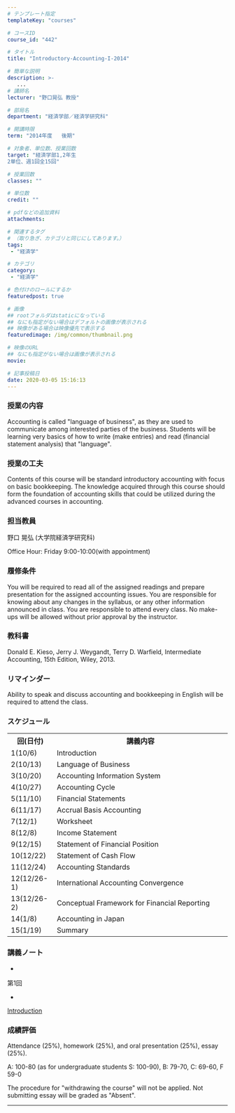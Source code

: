 ```yaml
---
# テンプレート指定
templateKey: "courses"

# コースID
course_id: "442"

# タイトル
title: "Introductory-Accounting-I-2014"

# 簡単な説明
description: >-
   ...
# 講師名
lecturer: "野口晃弘 教授"

# 部局名
department: "経済学部／経済学研究科"

# 開講時限
term: "2014年度	後期"

# 対象者、単位数、授業回数
target: "経済学部1,2年生
2単位、週1回全15回"

# 授業回数
classes: ""

# 単位数
credit: ""

# pdfなどの追加資料
attachments:

# 関連するタグ
# （取り急ぎ、カテゴリと同じにしてあります。）
tags:
 - "経済学"

# カテゴリ
category:
 - "経済学"

# 色付けのロールにするか
featuredpost: true

# 画像
## rootフォルダはstaticになっている
## なにも指定がない場合はデフォルトの画像が表示される
## 映像がある場合は映像優先で表示する
featuredimage: /img/common/thumbnail.png

# 映像のURL
## なにも指定がない場合は画像が表示される
movie: 

# 記事投稿日
date: 2020-03-05 15:16:13
---
```


### 授業の内容

Accounting is called "language of business", as they are used to communicate among interested parties of the business. Students will be learning very basics of how to write (make entries) and read (financial statement analysis) that "language".


### 授業の工夫

Contents of this course will be standard introductory accounting with focus on basic bookkeeping. The knowledge acquired through this course should form the foundation of accounting skills that could be utilized during the advanced courses in accounting.





### 担当教員

野口 晃弘 (大学院経済学研究科)

Office Hour: Friday 9:00-10:00(with appointment)

### 履修条件

You will be required to read all of the assigned readings and prepare presentation for the assigned accounting issues. You are responsible for knowing about any changes in the syllabus, or any other information announced in class. You are responsible to attend every class. No make-ups will be allowed without prior approval by the instructor.

### 教科書

Donald E. Kieso, Jerry J. Weygandt, Terry D. Warfield, Intermediate Accounting, 15th Edition, Wiley, 2013.

### リマインダー

Ability to speak and discuss accounting and bookkeeping in English will be required to attend the class.


<h3>スケジュール</h3>
<table class="basic" width="525">
<tr>
<th width="90" class="center">回(日付)</th>
<th width="435" class="center">講義内容</th>
</tr>

<tr>
<td width="90" class="center">1(10/6)</td>
<td width="435">Introduction</td>
</tr>

<tr>
<td width="90" class="center">2(10/13)</td>
<td width="435">Language of Business</td>
</tr>

<tr>
<td width="90" class="center">3(10/20)</td>
<td width="435">Accounting Information System</td>
</tr>

<tr>
<td width="90" class="center">4(10/27)</td>
<td width="435">Accounting Cycle</td>
</tr>

<tr>
<td width="90" class="center">5(11/10)</td>
<td width="435">Financial Statements</td>
</tr>

<tr>
<td width="90" class="center">6(11/17)</td>
<td width="435">Accrual Basis Accounting</td>
</tr>

<tr>
<td width="90" class="center">7(12/1)</td>
<td width="435">Worksheet</td>
</tr>

<tr>
<td width="90" class="center">8(12/8)</td>
<td width="435">Income Statement</td>
</tr>

<tr>
<td width="90" class="center">9(12/15)</td>
<td width="435">Statement of Financial Position</td>
</tr>

<tr>
<td width="90" class="center">10(12/22)</td>
<td width="435">Statement of Cash Flow</td>
</tr>

<tr>
<td width="90" class="center">11(12/24)</td>
<td width="435">Accounting Standards</td>
</tr>

<tr>
<td width="90" class="center">12(12/26-1)</td>
<td width="435">International Accounting Convergence</td>
</tr>

<tr>
<td width="90" class="center">13(12/26-2)</td>
<td width="435">Conceptual Framework for Financial Reporting</td>
</tr>

<tr>
<td width="90" class="center">14(1/8)</td>
<td width="435">Accounting in Japan</td>
</tr>

<tr>
<td width="90" class="center">15(1/19)</td>
<td width="435">Summary</td>
</tr>

</table>


### 講義ノート


-
第1回


-
[Introduction](http://ocw.nagoya-u.jp/files/442/Noguchi_lec_note.pdf) 








### 成績評価

Attendance (25%), homework (25%), and oral presentation (25%), essay (25%).

A: 100-80 (as for undergraduate students S: 100-90), B: 79-70, C: 69-60, F 59-0

The procedure for "withdrawing the course" will not be applied. Not submitting essay will be graded as "Absent".



-----